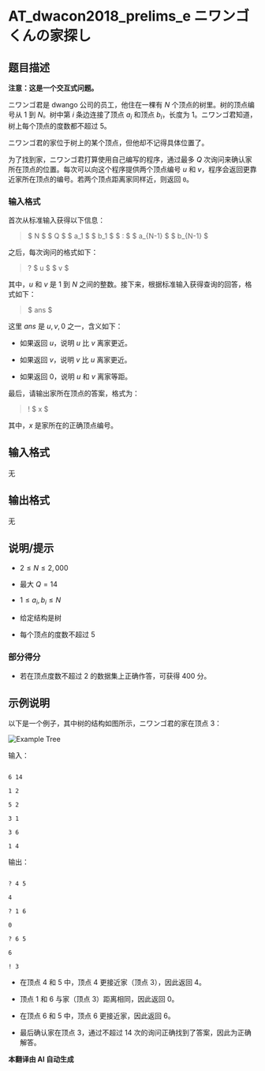# AT_dwacon2018_prelims_e ニワンゴくんの家探し

## 题目描述

**注意：这是一个交互式问题。**

ニワンゴ君是 dwango 公司的员工，他住在一棵有 $N$ 个顶点的树里。树的顶点编号从 $1$ 到 $N$。树中第 $i$ 条边连接了顶点 $a_i$ 和顶点 $b_i$，长度为 $1$。ニワンゴ君知道，树上每个顶点的度数都不超过 $5$。

ニワンゴ君的家位于树上的某个顶点，但他却不记得具体位置了。

为了找到家，ニワンゴ君打算使用自己编写的程序，通过最多 $Q$ 次询问来确认家所在顶点的位置。每次可以向这个程序提供两个顶点编号 $u$ 和 $v$，程序会返回更靠近家所在顶点的编号。若两个顶点距离家同样近，则返回 `0`。

### 输入格式

首次从标准输入获得以下信息：

> $ N $ $ Q $ $ a_1 $ $ b_1 $ $ : $ $ a_{N-1} $ $ b_{N-1} $

之后，每次询问的格式如下：

> ? $ u $ $ v $

其中，$u$ 和 $v$ 是 $1$ 到 $N$ 之间的整数。接下来，根据标准输入获得查询的回答，格式如下：

> $ ans $

这里 $ans$ 是 $u, v, 0$ 之一，含义如下：

- 如果返回 $u$，说明 $u$ 比 $v$ 离家更近。
- 如果返回 $v$，说明 $v$ 比 $u$ 离家更近。
- 如果返回 $0$，说明 $u$ 和 $v$ 离家等距。

最后，请输出家所在顶点的答案，格式为：

> ! $ x $

其中，$x$ 是家所在的正确顶点编号。

## 输入格式

无

## 输出格式

无

## 说明/提示

- $2 \leq N \leq 2{,}000$
- 最大 $Q = 14$
- $1 \leq a_i, b_i \leq N$
- 给定结构是树
- 每个顶点的度数不超过 $5$

### 部分得分

- 若在顶点度数不超过 $2$ 的数据集上正确作答，可获得 $400$ 分。

## 示例说明

以下是一个例子，其中树的结构如图所示，ニワンゴ君的家在顶点 $3$：

![Example Tree](https://cdn.luogu.com.cn/upload/vjudge_pic/AT_dwacon2018_prelims_e/4f322685207ec3940c0472cdab509b0352c0a3e0.png)

输入：
```
6 14
1 2
5 2
3 1
3 6
1 4
```

输出：
```
? 4 5
4
? 1 6
0
? 6 5
6
! 3
```

- 在顶点 $4$ 和 $5$ 中，顶点 $4$ 更接近家（顶点 $3$），因此返回 $4$。
- 顶点 $1$ 和 $6$ 与家（顶点 $3$）距离相同，因此返回 $0$。
- 在顶点 $6$ 和 $5$ 中，顶点 $6$ 更接近家，因此返回 $6$。
- 最后确认家在顶点 $3$，通过不超过 $14$ 次的询问正确找到了答案，因此为正确解答。

 **本翻译由 AI 自动生成**